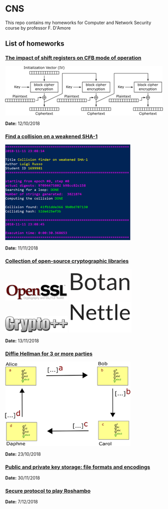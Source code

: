 # CNS

This repo contains my homeworks for Computer and Network Security course by professor F. D'Amore

## List of homeworks

### [The impact of shift registers on CFB mode of operation](Homework-1)
<img src="Homework-1/CFB_encryption-hw1-1699981.png"  width="600">

**Date:** 12/10/2018

### [Find a collision on a weakened SHA-1](Homework-2)
<img src="Homework-2/report/example-hw2-1699981.png"  width="400">

**Date:** 11/11/2018

### [Collection of open-source cryptographic libraries](Homework-3)
<img src="Homework-3/OpenSSL-logo-hw3-1699981.png"  width="200">
<img src="Homework-3/botan-logo-hw3-1699981.png"  width="200">
<img src="Homework-3/cryptopp-logo-hw3-1699981.png"  width="200">
<img src="Homework-3/nettle-logo-hw3-1699981.png"  width="200">

**Date:** 13/11/2018

### [Diffie Hellman for 3 or more parties](Homework-4)
<img src="Homework-4/4dh-hw4-1699981.png"  width="400">

**Date:** 23/10/2018

### [Public and private key storage: file formats and encodings](Homework-5)

**Date:** 30/11/2018

### [Secure protocol to play Roshambo](Homework-6)

**Date:** 7/12/2018